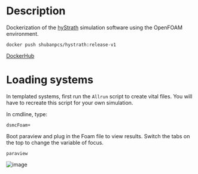 # Description

Dockerization of the [hyStrath](https://github.com/hystrath/hyStrath) simulation software using the OpenFOAM environment.

```
docker push shubanpcs/hystrath:release-v1
```

[DockerHub](https://hub.docker.com/r/shubanpcs/hystrath)

# Loading systems

In templated systems, first run the `Allrun` script to create vital files. You will have to recreate this script for your own simulation.

In cmdline, type:
```
dsmcFoam+
```

Boot paraview and plug in the Foam file to view results. Switch the tabs on the top to change the variable of focus.

```
paraview
```

![image](https://github.com/shuban-789/hyStrath-notes/assets/67974101/cb1bcee9-50f0-4347-9e9d-45ce44127bb3)
